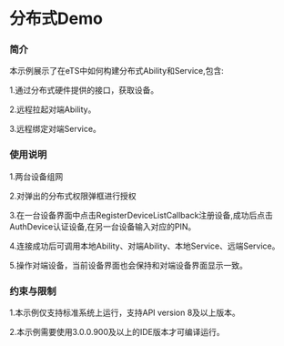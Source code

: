 # 分布式Demo

### 简介

本示例展示了在eTS中如何构建分布式Ability和Service,包含:

1.通过分布式硬件提供的接口，获取设备。

2.远程拉起对端Ability。

3.远程绑定对端Service。


### 使用说明

1.两台设备组网

2.对弹出的分布式权限弹框进行授权

3.在一台设备界面中点击RegisterDeviceListCallback注册设备,成功后点击AuthDevice认证设备,在另一台设备输入对应的PIN。

4.连接成功后可调用本地Ability、对端Ability、本地Service、远端Service。

5.操作对端设备，当前设备界面也会保持和对端设备界面显示一致。

### 约束与限制

1.本示例仅支持标准系统上运行，支持API version 8及以上版本。

2.本示例需要使用3.0.0.900及以上的IDE版本才可编译运行。